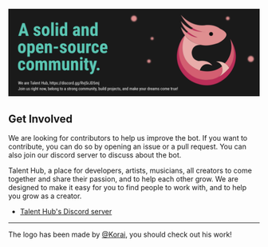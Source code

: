 ﻿![Talent Hub GitHub Header](https://github.com/TalentHubDiscord/.github/blob/main/images/GitHub_Header.png)

## Get Involved

We are looking for contributors to help us improve the bot. If you want to contribute, you can do so by opening an issue or a pull request. You can also join our discord server to discuss about the bot.

Talent Hub, a place for developers, artists, musicians, all creators to come together and share their passion, and to help each other grow.
We are designed to make it easy for you to find people to work with, and to help you grow as a creator.

* [Talent Hub's Discord server](https://discord.gg/RvjSrJD5mj)

----
The logo has been made by [@Korai](https://www.instagram.com/korai.do.art/), you should check out his work!